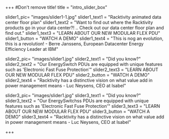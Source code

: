 +++
#Don't remove title!
title = "intro_slider_box"


slider1_pic= "images/slider1-1.jpg"
slider1_text1 = "Racktivity animated data center floor plan"
slider1_text2 = "Want to find out where the Racktivity products go in your data center?! .. Check out our data center floor plan and find out."
slider1_text3 = "LEARN ABOUT OUR NEW MODULAR FLEX PDU"
slider1_button = "WATCH A DEMO"
slider1_text4 = "This is nog an evolution, this is a revolution! - Berre Janssens, European Datacenter Energy Efficiency Leader at IBM"

slider2_pic= "images/slider1.jpg"
slider2_text1 = "Did you know?"
slider2_text2 = "Our EnergySwitch PDUs are equipped with unique features such as 'Electronic Fast Fuse Protection'"
slider2_text3 = "LEARN ABOUT OUR NEW MODULAR FLEX PDU"
slider2_button = "WATCH A DEMO"
slider2_text4 = "Racktivity has a distinctive vision on what value add in power management means - Luc Neysens, CEO at Isabel"

slider3_pic= "images/slider1.jpg"
slider3_text1 = "Did you know?"
slider3_text2 = "Our EnergySwitchss PDUs are equipped with unique features such as 'Electronic Fast Fuse Protection'"
slider3_text3 = "LEARN ABOUT OUR NEW MODULAR FLEX PDU"
slider3_button = "WATCH A DEMO"
slider3_text4 = "Racktivity has a distinctive vision on what value add in power management means - Luc Neysens, CEO at Isabel"

+++